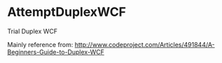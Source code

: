 # AttemptDuplexWCF
Trial Duplex WCF

Mainly reference from:
http://www.codeproject.com/Articles/491844/A-Beginners-Guide-to-Duplex-WCF

